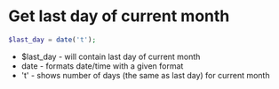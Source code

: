 # Get last day of current month

```php
$last_day = date('t');
```

- $last_day - will contain last day of current month
- date - formats date/time with a given format
- 't' - shows number of days (the same as last day) for current month

